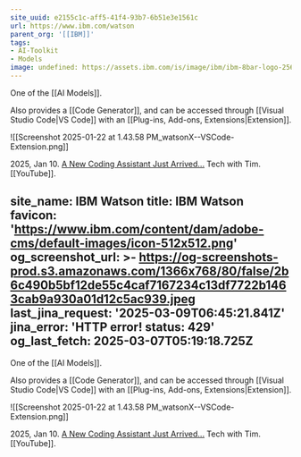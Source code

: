 ```yaml
---
site_uuid: e2155c1c-aff5-41f4-93b7-6b51e3e1561c
url: https://www.ibm.com/watson
parent_org: '[[IBM]]'
tags:
- AI-Toolkit
- Models
image: undefined: https://assets.ibm.com/is/image/ibm/ibm-8bar-logo-2560x2560?$original
---
```

One of the [[AI Models]]. 

Also provides a [[Code Generator]], and can be accessed through [[Visual Studio Code|VS Code]] with an [[Plug-ins,  Add-ons,  Extensions|Extension]]. 

![[Screenshot 2025-01-22 at 1.43.58 PM_watsonX--VSCode-Extension.png]]

2025, Jan 10. [A New Coding Assistant Just Arrived...](https://youtu.be/becL7_JrHSo?si=4m-FFAom6lIPcihK) Tech with Tim. [[YouTube]]. 

site_name: IBM Watson
title: IBM Watson
favicon: 'https://www.ibm.com/content/dam/adobe-cms/default-images/icon-512x512.png'
og_screenshot_url: >-
  https://og-screenshots-prod.s3.amazonaws.com/1366x768/80/false/2b6c490b5bf12de55c4caf7167234c13df7722b1463cab9a930a01d12c5ac939.jpeg
last_jina_request: '2025-03-09T06:45:21.841Z'
jina_error: 'HTTP error! status: 429'
og_last_fetch: 2025-03-07T05:19:18.725Z
---
One of the [[AI Models]]. 

Also provides a [[Code Generator]], and can be accessed through [[Visual Studio Code|VS Code]] with an [[Plug-ins,  Add-ons,  Extensions|Extension]]. 

![[Screenshot 2025-01-22 at 1.43.58 PM_watsonX--VSCode-Extension.png]]

2025, Jan 10. [A New Coding Assistant Just Arrived...](https://youtu.be/becL7_JrHSo?si=4m-FFAom6lIPcihK) Tech with Tim. [[YouTube]]. 
